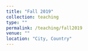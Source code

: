 ```yaml
---
title: "Fall 2019"
collection: teaching
type: ""
permalink: /teaching/fall2019
venue: ""
location: "City, Country"
---
```


